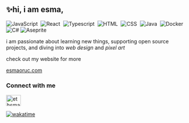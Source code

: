 

## ✨hi, i am esma,
![JavaScript](https://img.shields.io/badge/-JavaScript-05122A?style=flat&logo=javascript)&nbsp;
![React](https://img.shields.io/badge/-React-05122A?style=flat&logo=react)&nbsp;
![Typescript](https://img.shields.io/badge/-TypeScript-05122A?style=flat&logo=TypeScript)&nbsp;
![HTML](https://img.shields.io/badge/-HTML-05122A?style=flat&logo=HTML5)&nbsp;
![CSS](https://img.shields.io/badge/-CSS-05122A?style=flat&logo=CSS3&logoColor=1572B6)&nbsp;
![Java](https://img.shields.io/badge/-Java-05122A?style=flat&logo=openjdk&logoColor=FFA518)&nbsp;
![Docker](https://img.shields.io/badge/-Docker-05122A?style=flat&logo=docker)&nbsp;
![C#](https://img.shields.io/badge/-C%23-05122A?style=flat&logo=csharp)
![Aseprite](https://img.shields.io/badge/Aseprite-05122A?style=flat&logo=Aseprite)

i am passionate about learning new things, supporting open source projects, and diving into <i>web design</i> and  <i>pixel art</i>


check out my website for more 

[esmaoruc.com](https://www.esmaoruc.com/)






### Connect with me
<a href="https://twitter.com/eesmaoruc" target="blank"><img align="center" src="https://raw.githubusercontent.com/rahuldkjain/github-profile-readme-generator/master/src/images/icons/Social/twitter.svg" alt="ethsmaa" height="30" width="40" /></a>
</p>



[![wakatime](https://wakatime.com/badge/user/faafbef5-9bef-4306-a9a1-6d3c09b92290.svg)](https://wakatime.com/@faafbef5-9bef-4306-a9a1-6d3c09b92290)

